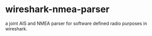 # wireshark-nmea-parser
a joint AIS and NMEA parser for software defined radio purposes in wireshark.
